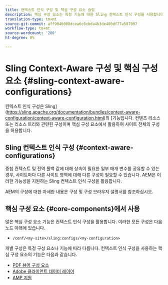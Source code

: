 ```yaml
---
title: 컨텍스트 인식 구성 및 핵심 구성 요소 슬링
description: 핵심 구성 요소는 특정 기능에 대한 Sling 컨텍스트 인식 구성을 사용합니다
translation-type: tm+mt
source-git-commit: aff9046008dcea6c0cbda4b3de400df77a507097
workflow-type: tm+mt
source-wordcount: '200'
ht-degree: 0%

---
```



# Sling Context-Aware 구성 및 핵심 구성 요소 {#sling-context-aware-configurations}

컨텍스트 인식 구성은 Sling](https://sling.apache.org/documentation/bundles/context-aware-configuration/context-aware-configuration.html)의 [기능입니다. 컨텐츠 리소스 또는 리소스 트리와 관련된 구성이며 핵심 구성 요소에서 활용하여 사이트 전체의 구성을 허용합니다.

## Sling 컨텍스트 인식 구성 {#context-aware-configurations}

중첩 컨텍스트 및 전역 폴백 값에 대해 상속이 필요한 일부 매개 변수를 공유할 수 있는 경우, 사이트마다 다른 사이트 영역에 대해 다른 구성이 필요할 수 있습니다. AEM은 이러한 가능성을 지원하는 Sling 컨텍스트 인식 구성을 활용합니다.

AEM의 구성에 대한 자세한 내용은 구성 및 구성 브라우저 설명서를 참조하십시오.[](https://docs.adobe.com/content/help/en/experience-manager-cloud-service/implementing/developing/configurations.html)

## 핵심 구성 요소 {#core-components}에서 사용

많은 핵심 구성 요소 기능은 컨텍스트 인식 구성을 활용합니다. 이러한 모든 구성은 다음 노드 아래에 있습니다.

* `/conf/<my-site>/sling:configs/<my-configuration>`

개별 구성은 특정 구성 요소나 기능에 따라 다릅니다. 컨텍스트 인식 구성을 사용하는 핵심 구성 요소의 기능은 다음과 같습니다.

* [PDF 뷰어 구성 요소](https://github.com/adobe/aem-core-wcm-components/tree/master/content/src/content/jcr_root/apps/core/wcm/components/pdfviewer/v1/pdfviewer#context-aware-config)
* [Adobe 클라이언트 데이터 레이어](/help/developing/data-layer/overview.md#installation-activation)
* [AMP 지원](https://github.com/adobe/aem-core-wcm-components/tree/master/extensions/amp)
